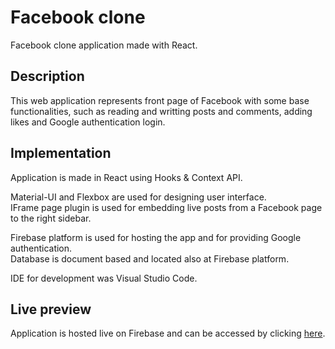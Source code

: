 # Facebook clone
Facebook clone application made with React.

## Description
This web application represents front page of Facebook with some base functionalities, such as reading and writting posts and comments, adding likes and Google authentication login.

## Implementation
Application is made in React using Hooks & Context API.

Material-UI and Flexbox are used for designing user interface.<br/> 
IFrame page plugin is used for embedding live posts from a Facebook page to the right sidebar.

Firebase platform is used for hosting the app and for providing Google authentication. <br/>
Database is document based and located also at Firebase platform.

IDE for development was Visual Studio Code.

## Live preview
Application is hosted live on Firebase and can be accessed by clicking [here](https://facebook-clone-9b8ea.web.app/).

